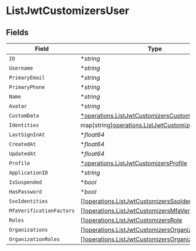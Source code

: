# ListJwtCustomizersUser


## Fields

| Field                                                                                                                      | Type                                                                                                                       | Required                                                                                                                   | Description                                                                                                                |
| -------------------------------------------------------------------------------------------------------------------------- | -------------------------------------------------------------------------------------------------------------------------- | -------------------------------------------------------------------------------------------------------------------------- | -------------------------------------------------------------------------------------------------------------------------- |
| `ID`                                                                                                                       | **string*                                                                                                                  | :heavy_minus_sign:                                                                                                         | N/A                                                                                                                        |
| `Username`                                                                                                                 | **string*                                                                                                                  | :heavy_minus_sign:                                                                                                         | N/A                                                                                                                        |
| `PrimaryEmail`                                                                                                             | **string*                                                                                                                  | :heavy_minus_sign:                                                                                                         | N/A                                                                                                                        |
| `PrimaryPhone`                                                                                                             | **string*                                                                                                                  | :heavy_minus_sign:                                                                                                         | N/A                                                                                                                        |
| `Name`                                                                                                                     | **string*                                                                                                                  | :heavy_minus_sign:                                                                                                         | N/A                                                                                                                        |
| `Avatar`                                                                                                                   | **string*                                                                                                                  | :heavy_minus_sign:                                                                                                         | N/A                                                                                                                        |
| `CustomData`                                                                                                               | [*operations.ListJwtCustomizersCustomData](../../models/operations/listjwtcustomizerscustomdata.md)                        | :heavy_minus_sign:                                                                                                         | arbitrary                                                                                                                  |
| `Identities`                                                                                                               | map[string][operations.ListJwtCustomizersIdentities](../../models/operations/listjwtcustomizersidentities.md)              | :heavy_minus_sign:                                                                                                         | N/A                                                                                                                        |
| `LastSignInAt`                                                                                                             | **float64*                                                                                                                 | :heavy_minus_sign:                                                                                                         | N/A                                                                                                                        |
| `CreatedAt`                                                                                                                | **float64*                                                                                                                 | :heavy_minus_sign:                                                                                                         | N/A                                                                                                                        |
| `UpdatedAt`                                                                                                                | **float64*                                                                                                                 | :heavy_minus_sign:                                                                                                         | N/A                                                                                                                        |
| `Profile`                                                                                                                  | [*operations.ListJwtCustomizersProfile](../../models/operations/listjwtcustomizersprofile.md)                              | :heavy_minus_sign:                                                                                                         | N/A                                                                                                                        |
| `ApplicationID`                                                                                                            | **string*                                                                                                                  | :heavy_minus_sign:                                                                                                         | N/A                                                                                                                        |
| `IsSuspended`                                                                                                              | **bool*                                                                                                                    | :heavy_minus_sign:                                                                                                         | N/A                                                                                                                        |
| `HasPassword`                                                                                                              | **bool*                                                                                                                    | :heavy_minus_sign:                                                                                                         | N/A                                                                                                                        |
| `SsoIdentities`                                                                                                            | [][operations.ListJwtCustomizersSsoIdentity](../../models/operations/listjwtcustomizersssoidentity.md)                     | :heavy_minus_sign:                                                                                                         | N/A                                                                                                                        |
| `MfaVerificationFactors`                                                                                                   | [][operations.ListJwtCustomizersMfaVerificationFactor](../../models/operations/listjwtcustomizersmfaverificationfactor.md) | :heavy_minus_sign:                                                                                                         | N/A                                                                                                                        |
| `Roles`                                                                                                                    | [][operations.ListJwtCustomizersRole](../../models/operations/listjwtcustomizersrole.md)                                   | :heavy_minus_sign:                                                                                                         | N/A                                                                                                                        |
| `Organizations`                                                                                                            | [][operations.ListJwtCustomizersOrganization](../../models/operations/listjwtcustomizersorganization.md)                   | :heavy_minus_sign:                                                                                                         | N/A                                                                                                                        |
| `OrganizationRoles`                                                                                                        | [][operations.ListJwtCustomizersOrganizationRole](../../models/operations/listjwtcustomizersorganizationrole.md)           | :heavy_minus_sign:                                                                                                         | N/A                                                                                                                        |